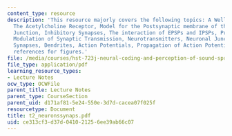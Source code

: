 ```yaml
---
content_type: resource
description: 'This resource majorly covers the following topics: A Well-studied Channel:
  The Acetylcholine Receptor, Model for the Postsynaptic membrane of the Nerve-muscle
  Junction, Inhibitory Synapses, The interaction of EPSPs and IPSPs, Presynaptic Inhibition,
  Modulation of Synaptic Transmission, Neurotransmitters, Neuronal Junctions and Electrical
  Synapses, Dendrites, Action Potentials, Propagation of Action Potentials, and various
  references for figures.'
file: /media/courses/hst-723j-neural-coding-and-perception-of-sound-spring-2005/ce313cf3d37d041021256ee39ab66c07_t2_neuronssynaps.pdf
file_type: application/pdf
learning_resource_types:
- Lecture Notes
ocw_type: OCWFile
parent_title: Lecture Notes
parent_type: CourseSection
parent_uid: d171af81-5e24-550e-3d7d-cacea07f025f
resourcetype: Document
title: t2_neuronssynaps.pdf
uid: ce313cf3-d37d-0410-2125-6ee39ab66c07
---
```

